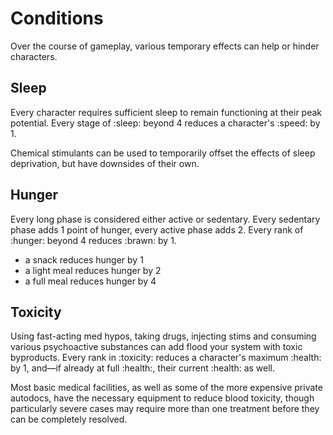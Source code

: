 # Conditions

Over the course of gameplay, various temporary effects can help or hinder characters.

## Sleep

<!-- @todo: enumerate downsides/details of chemical stimulants.  -->

Every character requires sufficient sleep to remain functioning at their peak potential. Every stage of :sleep: beyond 4 reduces a character's :speed: by 1.

Chemical stimulants can be used to temporarily offset the effects of sleep deprivation, but have downsides of their own.

## Hunger

Every long phase is considered either active or sedentary. Every sedentary phase adds 1 point of hunger, every active phase adds 2. Every rank of :hunger: beyond 4 reduces :brawn: by 1.

- a snack reduces hunger by 1
- a light meal reduces hunger by 2
- a full meal reduces hunger by 4

## Toxicity

Using fast-acting med hypos, taking drugs, injecting stims and consuming various psychoactive substances can add flood your system with toxic byproducts. Every rank in :toxicity: reduces a character's maximum :health: by 1, and—if already at full :health:, their current :health: as well.

Most basic medical facilities, as well as some of the more expensive private autodocs, have the necessary equipment to reduce blood toxicity, though particularly severe cases may require more than one treatment before they can be completely resolved.
